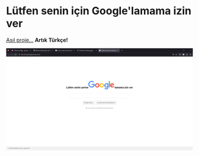 # Lütfen senin için Google'lamama izin ver

[Asıl proje...](https://github.com/xb2016/lmgtfy)
**Artık Türkçe!**

![Ekran görüntüsü](image.png)